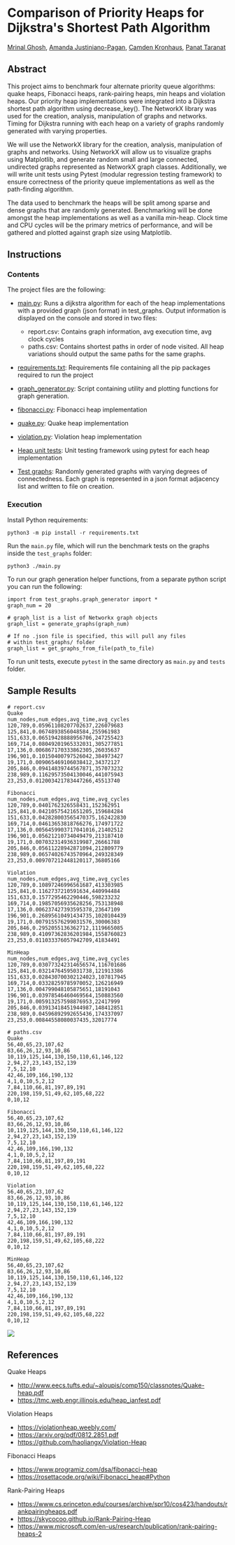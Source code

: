 # Comparison of Priority Heaps for Dijkstra's Shortest Path Algorithm

[Mrinal Ghosh](https://github.com/mrinalghosh), [Amanda Justiniano-Pagan](https://github.com/amjustin13), [Camden Kronhaus](https://github.com/camdenkr), [Panat Taranat](https://github.com/ptaranat)

## Abstract

This project aims to benchmark four alternate priority queue algorithms: quake heaps, Fibonacci heaps, rank-pairing heaps, min heaps and violation heaps. Our priority heap implementations were integrated into a Dijkstra shortest path algorithm using decrease_key(). The NetworkX library was used for the creation, analysis, manipulation of graphs and networks. Timing for Dijkstra running with each heap on a variety of graphs randomly generated with varying properties.

We will use the NetworkX library for the creation, analysis, manipulation of graphs and networks. Using NetworkX will allow us to visualize graphs using Matplotlib, and generate random small and large connected, undirected graphs represented as NetworkX graph classes. Additionally, we will write unit tests using Pytest (modular regression testing framework) to ensure correctness of the priority queue implementations as well as the path-finding algorithm.

The data used to benchmark the heaps will be split among sparse and dense graphs that  are randomly generated. Benchmarking will be done amongst the heap implementations as well as a vanilla min-heap. Clock time and CPU cycles will be the primary metrics of performance, and will be gathered and plotted against graph size using Matplotlib.

## Instructions

### Contents

The project files are the following:

- [main.py](main.py): Runs a dijkstra algorithm for each of the heap implementations with a provided graph (json format) in test_graphs. Output information is displayed on the console and stored in two files:
   - report.csv: Contains graph information, avg execution time, avg clock cycles
   - paths.csv: Contains shortest paths in order of node visited. All heap variations should output the same paths for the same graphs.

- [requirements.txt](requirements.txt): Requirements file containing all the pip packages required to run the project

- [graph_generator.py](test_graphs/graph_generator.py): Script containing utility and plotting functions for graph generation.

- [fibonacci.py](./heaps/fibonacci.py): Fibonacci heap implementation 
- [quake.py](./heaps/quake.py): Quake heap implementation 
- [violation.py](./heaps/violation.py): Violation heap implementation 

- [Heap unit tests](tests): Unit testing framework using pytest for each heap implementation

- [Test graphs](test_graphs): Randomly generated graphs with varying degrees of connectedness. Each graph is represented in a json format adjacency list and written to file on creation. 

### Execution

Install Python requirements:
```shell
python3 -m pip install -r requirements.txt
```
Run the `main.py` file, which will run the benchmark tests on the graphs inside the `test_graphs` folder:
```shell
python3 ./main.py
```
To run our graph generation helper functions, from a separate python script you can run the following:
```shell
import from test_graphs.graph_generator import *
graph_num = 20

# graph_list is a list of Networkx graph objects
graph_list = generate_graphs(graph_num)

# If no .json file is specified, this will pull any files
# within test_graphs/ folder
graph_list = get_graphs_from_file(path_to_file)
```
To run unit tests, execute `pytest` in the same directory as `main.py` and `tests` folder.

## Sample Results
```csv
# report.csv
Quake
num_nodes,num_edges,avg_time,avg_cycles
120,789,0.05961108207702637,226079683
125,841,0.0674893856048584,255961983
151,633,0.06519428888956706,247255423
169,714,0.08049201965332031,305277851
17,136,0.006867170333862305,26035637
196,901,0.10150400797526042,384973427
19,171,0.009065469106038412,34372127
205,846,0.09414839744567871,357073232
238,989,0.11629573504130046,441075943
23,253,0.012003421783447266,45513740

Fibonacci
num_nodes,num_edges,avg_time,avg_cycles
120,789,0.0401762326558431,152362951
125,841,0.04210575421651205,159684284
151,633,0.042828003565470375,162422830
169,714,0.04613653818766276,174971722
17,136,0.0056459903717041016,21402512
196,901,0.05621210734049479,213187410
19,171,0.007032314936319987,26661788
205,846,0.05611228942871094,212809779
238,989,0.06574026743570964,249328349
23,253,0.009707212448120117,36805166

Violation
num_nodes,num_edges,avg_time,avg_cycles
120,789,0.10897246996561687,413303985
125,841,0.1162737210591634,440994484
151,633,0.1577295462290446,598233232
169,714,0.19857056935628256,753138948
17,136,0.006237427393595378,23647109
196,901,0.26895610491434735,1020104439
19,171,0.007915576299031576,30006383
205,846,0.2952055136362712,1119665085
238,989,0.41097362836201984,1558760823
23,253,0.011033376057942709,41834491

MinHeap
num_nodes,num_edges,avg_time,avg_cycles
120,789,0.030773242314656574,116701686
125,841,0.03214764595031738,121913386
151,633,0.028430700302124023,107817945
169,714,0.03328259785970052,126216949
17,136,0.004799048105875651,18191043
196,901,0.03978546460469564,150883560
19,171,0.005913257598876953,22417999
205,846,0.03913418451944987,148412851
238,989,0.04596892992655436,174337097
23,253,0.00844558080037435,32017774
```
```csv
# paths.csv
Quake
56,40,65,23,107,62
83,66,26,12,93,10,86
10,119,125,144,130,150,110,61,146,122
2,94,27,23,143,152,139
7,5,12,10
42,46,109,166,190,132
4,1,0,10,5,2,12
7,84,110,66,81,197,89,191
220,198,159,51,49,62,105,68,222
0,10,12

Fibonacci
56,40,65,23,107,62
83,66,26,12,93,10,86
10,119,125,144,130,150,110,61,146,122
2,94,27,23,143,152,139
7,5,12,10
42,46,109,166,190,132
4,1,0,10,5,2,12
7,84,110,66,81,197,89,191
220,198,159,51,49,62,105,68,222
0,10,12

Violation
56,40,65,23,107,62
83,66,26,12,93,10,86
10,119,125,144,130,150,110,61,146,122
2,94,27,23,143,152,139
7,5,12,10
42,46,109,166,190,132
4,1,0,10,5,2,12
7,84,110,66,81,197,89,191
220,198,159,51,49,62,105,68,222
0,10,12

MinHeap
56,40,65,23,107,62
83,66,26,12,93,10,86
10,119,125,144,130,150,110,61,146,122
2,94,27,23,143,152,139
7,5,12,10
42,46,109,166,190,132
4,1,0,10,5,2,12
7,84,110,66,81,197,89,191
220,198,159,51,49,62,105,68,222
0,10,12
```

![](sample_graph.png)

## References
Quake Heaps
- http://www.eecs.tufts.edu/~aloupis/comp150/classnotes/Quake-heap.pdf 
- https://tmc.web.engr.illinois.edu/heap_ianfest.pdf 

Violation Heaps
- https://violationheap.weebly.com/
- https://arxiv.org/pdf/0812.2851.pdf
- https://github.com/haoliangx/Violation-Heap

Fibonacci Heaps
- https://www.programiz.com/dsa/fibonacci-heap
- https://rosettacode.org/wiki/Fibonacci_heap#Python

Rank-Pairing Heaps
- https://www.cs.princeton.edu/courses/archive/spr10/cos423/handouts/rankpairingheaps.pdf
- https://skycocoo.github.io/Rank-Pairing-Heap
- https://www.microsoft.com/en-us/research/publication/rank-pairing-heaps-2

